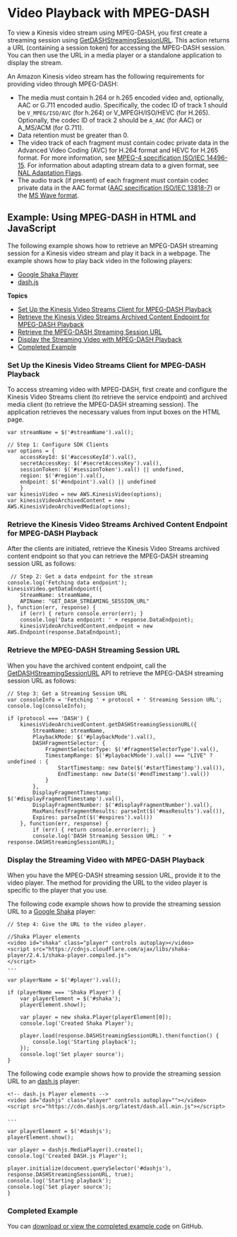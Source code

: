 # Video Playback with MPEG\-DASH<a name="dash-playback"></a>

To view a Kinesis video stream using MPEG\-DASH, you first create a streaming session using [GetDASHStreamingSessionURL](https://docs.aws.amazon.com/kinesisvideostreams/latest/dg/API_reader_GetDASHStreamingSessionURL.html)\. This action returns a URL \(containing a session token\) for accessing the MPEG\-DASH session\. You can then use the URL in a media player or a standalone application to display the stream\. 

An Amazon Kinesis video stream has the following requirements for providing video through MPEG\-DASH:
+ The media must contain h\.264 or h\.265 encoded video and, optionally, AAC or G\.711 encoded audio\. Specifically, the codec ID of track 1 should be `V_MPEG/ISO/AVC` \(for h\.264\) or V\_MPEGH/ISO/HEVC \(for H\.265\)\. Optionally, the codec ID of track 2 should be `A_AAC` \(for AAC\) or A\_MS/ACM \(for G\.711\)\.
+ Data retention must be greater than 0\.
+ The video track of each fragment must contain codec private data in the Advanced Video Coding \(AVC\) for H\.264 format and HEVC for H\.265 format\. For more information, see [MPEG\-4 specification ISO/IEC 14496\-15](https://www.iso.org/standard/55980.html)\. For information about adapting stream data to a given format, see [NAL Adaptation Flags](https://docs.aws.amazon.com/kinesisvideostreams/latest/dg/producer-reference-nal.html)\.
+ The audio track \(if present\) of each fragment must contain codec private data in the AAC format \([AAC specification ISO/IEC 13818\-7](https://www.iso.org/standard/43345.html)\) or the [MS Wave format](http://www-mmsp.ece.mcgill.ca/Documents/AudioFormats/WAVE/WAVE.html)\.

## Example: Using MPEG\-DASH in HTML and JavaScript<a name="dash-examp1e"></a>

The following example shows how to retrieve an MPEG\-DASH streaming session for a Kinesis video stream and play it back in a webpage\. The example shows how to play back video in the following players:
+ [Google Shaka Player](https://github.com/google/shaka-player)
+ [dash\.js](https://github.com/Dash-Industry-Forum/dash.js)

**Topics**
+ [Set Up the Kinesis Video Streams Client for MPEG\-DASH Playback](#dash-example-setup)
+ [Retrieve the Kinesis Video Streams Archived Content Endpoint for MPEG\-DASH Playback](#dash-example-endpoint)
+ [Retrieve the MPEG\-DASH Streaming Session URL](#dash-example-session)
+ [Display the Streaming Video with MPEG\-DASH Playback](#dash-example-display)
+ [Completed Example](#dash-example-complete)

### Set Up the Kinesis Video Streams Client for MPEG\-DASH Playback<a name="dash-example-setup"></a>

To access streaming video with MPEG\-DASH, first create and configure the Kinesis Video Streams client \(to retrieve the service endpoint\) and archived media client \(to retrieve the MPEG\-DASH streaming session\)\. The application retrieves the necessary values from input boxes on the HTML page\.

```
var streamName = $('#streamName').val();

// Step 1: Configure SDK Clients
var options = {
    accessKeyId: $('#accessKeyId').val(),
    secretAccessKey: $('#secretAccessKey').val(),
    sessionToken: $('#sessionToken').val() || undefined,
    region: $('#region').val(),
    endpoint: $('#endpoint').val() || undefined
    }
var kinesisVideo = new AWS.KinesisVideo(options);
var kinesisVideoArchivedContent = new AWS.KinesisVideoArchivedMedia(options);
```

### Retrieve the Kinesis Video Streams Archived Content Endpoint for MPEG\-DASH Playback<a name="dash-example-endpoint"></a>

After the clients are initiated, retrieve the Kinesis Video Streams archived content endpoint so that you can retrieve the MPEG\-DASH streaming session URL as follows:

```
 // Step 2: Get a data endpoint for the stream
console.log('Fetching data endpoint');
kinesisVideo.getDataEndpoint({
    StreamName: streamName,
    APIName: "GET_DASH_STREAMING_SESSION_URL" 
}, function(err, response) {
    if (err) { return console.error(err); }
    console.log('Data endpoint: ' + response.DataEndpoint);
    kinesisVideoArchivedContent.endpoint = new AWS.Endpoint(response.DataEndpoint);
```

### Retrieve the MPEG\-DASH Streaming Session URL<a name="dash-example-session"></a>

When you have the archived content endpoint, call the [GetDASHStreamingSessionURL](https://docs.aws.amazon.com/kinesisvideostreams/latest/dg/API_reader_GetDASHStreamingSessionURL.html) API to retrieve the MPEG\-DASH streaming session URL as follows:

```
// Step 3: Get a Streaming Session URL
var consoleInfo = 'Fetching ' + protocol + ' Streaming Session URL';
console.log(consoleInfo);

if (protocol === 'DASH') {
    kinesisVideoArchivedContent.getDASHStreamingSessionURL({
        StreamName: streamName,
        PlaybackMode: $('#playbackMode').val(),
        DASHFragmentSelector: {
            FragmentSelectorType: $('#fragmentSelectorType').val(),
            TimestampRange: $('#playbackMode').val() === "LIVE" ? undefined : {
                StartTimestamp: new Date($('#startTimestamp').val()),
                EndTimestamp: new Date($('#endTimestamp').val())
            }
        },
        DisplayFragmentTimestamp: $('#displayFragmentTimestamp').val(),
        DisplayFragmentNumber: $('#displayFragmentNumber').val(),
        MaxManifestFragmentResults: parseInt($('#maxResults').val()),
        Expires: parseInt($('#expires').val())
    }, function(err, response) {
        if (err) { return console.error(err); }
        console.log('DASH Streaming Session URL: ' + response.DASHStreamingSessionURL);
```

### Display the Streaming Video with MPEG\-DASH Playback<a name="dash-example-display"></a>

When you have the MPEG\-DASH streaming session URL, provide it to the video player\. The method for providing the URL to the video player is specific to the player that you use\.

The following code example shows how to provide the streaming session URL to a [Google Shaka](https://github.com/google/shaka-player) player: 

```
// Step 4: Give the URL to the video player.

//Shaka Player elements 
<video id="shaka" class="player" controls autoplay></video>
<script src="https://cdnjs.cloudflare.com/ajax/libs/shaka-player/2.4.1/shaka-player.compiled.js">
</script>
...

var playerName = $('#player').val();

if (playerName === 'Shaka Player') {
    var playerElement = $('#shaka');
    playerElement.show();

    var player = new shaka.Player(playerElement[0]);
    console.log('Created Shaka Player');

    player.load(response.DASHStreamingSessionURL).then(function() {
        console.log('Starting playback');
    });
    console.log('Set player source');
}
```

The following code example shows how to provide the streaming session URL to an [dash\.js](https://github.com/Dash-Industry-Forum/dash.js/wiki) player: 

```
<!-- dash.js Player elements -->
<video id="dashjs" class="player" controls autoplay=""></video>
<script src="https://cdn.dashjs.org/latest/dash.all.min.js"></script>

...

var playerElement = $('#dashjs');
playerElement.show();

var player = dashjs.MediaPlayer().create();
console.log('Created DASH.js Player');

player.initialize(document.querySelector('#dashjs'), response.DASHStreamingSessionURL, true);
console.log('Starting playback');
console.log('Set player source');
}
```

### Completed Example<a name="dash-example-complete"></a>

You can [download or view the completed example code](https://github.com/aws-samples/amazon-kinesis-video-streams-hls-viewer/blob/master/index.html) on GitHub\.

